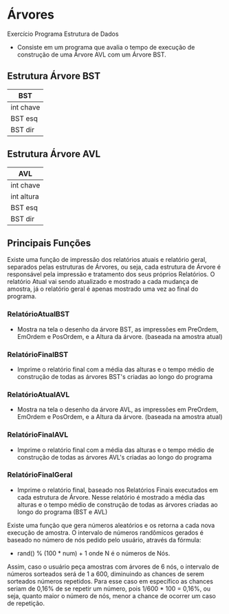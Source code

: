 # Árvores
Exercício Programa Estrutura de Dados
- Consiste em um programa que avalia o tempo de execução de construção de uma Árvore AVL com um Árvore BST.

## Estrutura Árvore BST

|BST|
|---|
|int chave|
|BST esq|
|BST dir|

## Estrutura Árvore AVL

|AVL|
|---|
|int chave|
|int altura|
|BST esq|
|BST dir|

## Principais Funções

Existe uma função de impressão dos relatórios atuais e relatório geral, separados pelas estruturas de Árvores, ou seja, cada estrutura de Árvore é responsável pela impressão e tratamento dos seus próprios Relatórios.
O relatório Atual vai sendo atualizado e mostrado a cada mudança de amostra, já o relatório geral é apenas mostrado uma vez ao final do programa.

### RelatórioAtualBST
- Mostra na tela o desenho da árvore BST, as impressões em PreOrdem, EmOrdem e PosOrdem, e a Altura da árvore. (baseada na amostra atual)

### RelatórioFinalBST
- Imprime o relatório final com a média das alturas e o tempo médio de construção de todas as árvores BST's criadas ao longo do programa

### RelatórioAtualAVL
- Mostra na tela o desenho da árvore AVL, as impressões em PreOrdem, EmOrdem e PosOrdem, e a Altura da árvore. (baseada na amostra atual)

### RelatórioFinalAVL
- Imprime o relatório final com a média das alturas e o tempo médio de construção de todas as árvores AVL's criadas ao longo do programa

### RelatórioFinalGeral
- Imprime o relatório final, baseado nos Relatórios Finais executados em cada estrutura de Árvore. Nesse relatório é mostrado a média das alturas e o tempo médio de construção de todas as árvores criadas ao longo do programa (BST e AVL)


Existe uma função que gera números aleatórios e os retorna a cada nova execução de amostra. O intervalo de números randômicos gerados é baseado no número de nós pedido pelo usuário, através da fórmula: 
- rand() % (100 * num) + 1 onde N é o números de Nós.

Assim, caso o usuário peça amostras com árvores de 6 nós, o intervalo de números sorteados será de 1 a 600, diminuindo as chances de serem sorteados números repetidos. Para esse caso em específico as chances seriam de 0,16% de se repetir um número, pois 1/600 * 100 = 0,16%, ou seja, quanto maior o número de nós, menor a chance de ocorrer um caso de repetição.

